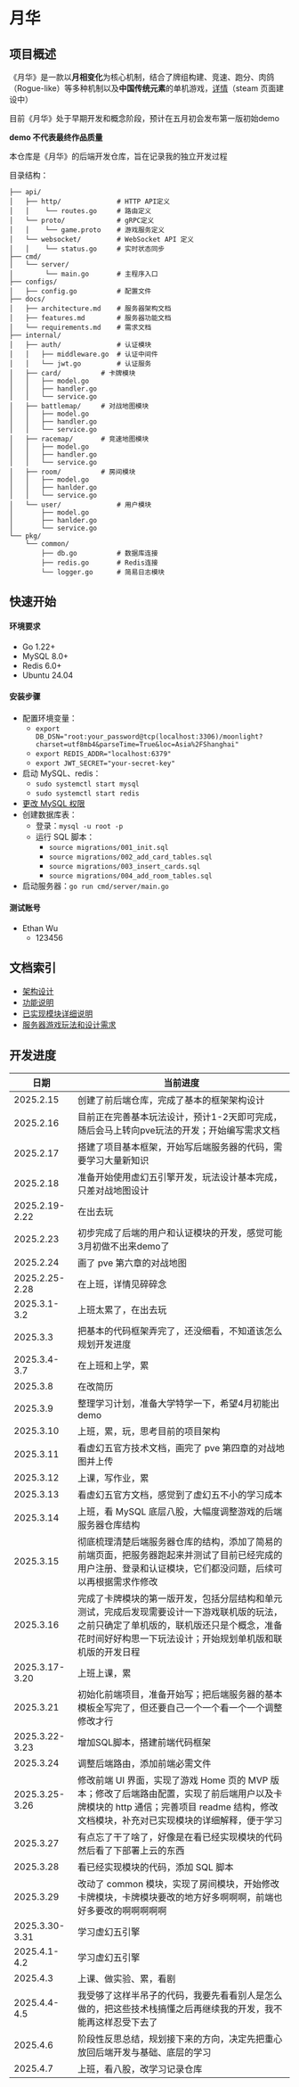 # 月华

## 项目概述
《月华》是一款以**月相变化**为核心机制，结合了牌组构建、竞速、跑分、肉鸽（Rogue-like）等多种机制以及**中国传统元素**的单机游戏，[详情]()（steam 页面建设中）

目前《月华》处于早期开发和概念阶段，预计在五月初会发布第一版初始demo

**demo 不代表最终作品质量**

本仓库是《月华》的后端开发仓库，旨在记录我的独立开发过程

目录结构：

    ├── api/                    
    │   ├── http/              # HTTP API定义
    │   │    └── routes.go     # 路由定义
    │   └── proto/             # gRPC定义
    │   │    └── game.proto    # 游戏服务定义
    │   └── websocket/         # WebSocket API 定义
    │   │    └── status.go     # 实时状态同步
    ├── cmd/                   
    │   └── server/           
    │        └── main.go       # 主程序入口
    ├── configs/               
    │   ├── config.go          # 配置文件
    ├── docs/                  
    │   ├── architecture.md    # 服务器架构文档
    │   ├── features.md        # 服务器功能文档
    │   └── requirements.md    # 需求文档
    ├── internal/              
    │   ├── auth/              # 认证模块
    │   │   ├── middleware.go  # 认证中间件
    │   │   └── jwt.go         # 认证服务        
    │   ├── card/          # 卡牌模块
    │   │   ├── model.go 
    │   │   ├── handler.go  
    │   │   └── service.go
    │   ├── battlemap/     # 对战地图模块
    │   │   ├── model.go
    │   │   ├── handler.go 
    │   │   └── service.go 
    │   ├── racemap/       # 竞速地图模块
    │   │   ├── model.go
    │   │   ├── handler.go
    │   │   └── service.go 
    │   ├── room/          # 房间模块
    │   │   ├── model.go
    │   │   ├── hanlder.go
    │   │   └── service.go
    │   └── user/              # 用户模块
    │       ├── model.go    
    │       ├── hanlder.go     
    │       └── service.go   
    └── pkg/                  
        └── common/           
            ├── db.go          # 数据库连接
            ├── redis.go       # Redis连接
            └── logger.go      # 简易日志模块

## 快速开始
#### 环境要求

* Go 1.22+
* MySQL 8.0+
* Redis 6.0+
* Ubuntu 24.04

#### 安装步骤

* 配置环境变量：
    * `export DB_DSN="root:your_password@tcp(localhost:3306)/moonlight?charset=utf8mb4&parseTime=True&loc=Asia%2FShanghai"`
    * `export REDIS_ADDR="localhost:6379"`
    * `export JWT_SECRET="your-secret-key"`
* 启动 MySQL、redis：
    * `sudo systemctl start mysql`
    * `sudo systemctl start redis`
* [更改 MySQL 权限](https://github.com/EthanQC/my-learning-record/blob/main/database/FAQ.md)
* 创建数据库表：
    * 登录：`mysql -u root -p`
    * 运行 SQL 脚本：
        * `source migrations/001_init.sql`
        * `source migrations/002_add_card_tables.sql`
        * `source migrations/003_insert_cards.sql`
        * `source migrations/004_add_room_tables.sql`
* 启动服务器：`go run cmd/server/main.go`

#### 测试账号
* Ethan Wu
    * 123456

## 文档索引
* [架构设计](https://github.com/EthanQC/back-end-server-for-Moonlight-Radiance/blob/main/docs/architecture.md)
* [功能说明](https://github.com/EthanQC/back-end-server-for-Moonlight-Radiance/blob/main/docs/features.md)
* [已实现模块详细说明](https://github.com/EthanQC/back-end-server-for-Moonlight-Radiance/blob/main/docs/implemented.md)
* [服务器游戏玩法和设计需求](https://github.com/EthanQC/back-end-server-for-Moonlight-Radiance/blob/main/docs/requirements.md)

## 开发进度
| 日期 | 当前进度 |
| ------- | ------- |
| 2025.2.15 | 创建了前后端仓库，完成了基本的框架架构设计 |
| 2025.2.16 | 目前正在完善基本玩法设计，预计1-2天即可完成，随后会马上转向pve玩法的开发；开始编写需求文档 |
| 2025.2.17 | 搭建了项目基本框架，开始写后端服务器的代码，需要学习大量新知识 |
| 2025.2.18 | 准备开始使用虚幻五引擎开发，玩法设计基本完成，只差对战地图设计 |
| 2025.2.19-2.22 | 在出去玩 |
| 2025.2.23 | 初步完成了后端的用户和认证模块的开发，感觉可能3月初做不出来demo了 |
| 2025.2.24 | 画了 pve 第六章的对战地图 |
| 2025.2.25-2.28 | 在上班，详情见碎碎念 |
| 2025.3.1-3.2 | 上班太累了，在出去玩 |
| 2025.3.3 | 把基本的代码框架弄完了，还没细看，不知道该怎么规划开发进度 |
| 2025.3.4-3.7 | 在上班和上学，累 |
| 2025.3.8 | 在改简历 |
| 2025.3.9 | 整理学习计划，准备大学特学一下，希望4月初能出 demo |
| 2025.3.10 | 上班，累，玩，思考目前的项目架构 |
| 2025.3.11 | 看虚幻五官方技术文档，画完了 pve 第四章的对战地图并上传 |
| 2025.3.12 | 上课，写作业，累 |
| 2025.3.13 | 看虚幻五官方文档，感觉到了虚幻五不小的学习成本 |
| 2025.3.14 | 上班，看 MySQL 底层八股，大幅度调整游戏的后端服务器仓库结构 |
| 2025.3.15 | 彻底梳理清楚后端服务器仓库的结构，添加了简易的前端页面，把服务器跑起来并测试了目前已经完成的用户注册、登录和认证模块，它们都没问题，后续可以再根据需求作修改 |
| 2025.3.16 | 完成了卡牌模块的第一版开发，包括分层结构和单元测试，完成后发现需要设计一下游戏联机版的玩法，之前只确定了单机版的，联机版还只是个概念，准备花时间好好构思一下玩法设计；开始规划单机版和联机版的开发日程 |
| 2025.3.17-3.20 | 上班上课，累 |
| 2025.3.21 | 初始化前端项目，准备开始写；把后端服务器的基本模板全写完了，但还要自己一个一个看一个一个调整修改才行 |
| 2025.3.22-3.23 | 增加SQL脚本，搭建前端代码框架 |
| 2025.3.24 | 调整后端路由，添加前端必需文件 |
| 2025.3.25-3.26 | 修改前端 UI 界面，实现了游戏 Home 页的 MVP 版本；修改了后端路由配置，实现了前后端用户以及卡牌模块的 http 通信；完善项目 readme 结构，修改文档模块，补充对已实现模块的详细解释，便于学习 |
| 2025.3.27 | 有点忘了干了啥了，好像是在看已经实现模块的代码然后看了下部署上云的东西 |
| 2025.3.28 | 看已经实现模块的代码，添加 SQL 脚本 |
| 2025.3.29 | 改动了 common 模块，实现了房间模块，开始修改卡牌模块，卡牌模块要改的地方好多啊啊啊，前端也好多要改的啊啊啊啊啊 |
| 2025.3.30-3.31 | 学习虚幻五引擎 |
| 2025.4.1-4.2 | 学习虚幻五引擎 |
| 2025.4.3 | 上课、做实验、累，看剧 |
| 2025.4.4-4.5 | 我受够了这样半吊子的代码，我要先看看别人是怎么做的，把这些技术栈搞懂之后再继续我的开发，我不能再这样忍受下去了 |
| 2025.4.6 | 阶段性反思总结，规划接下来的方向，决定先把重心放回后端开发与基础、底层的学习 |
| 2025.4.7 | 上班，看八股，改学习记录仓库 |